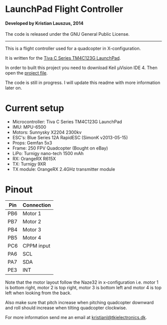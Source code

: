 # LaunchPad Flight Controller
#### Developed by Kristian Lauszus, 2014

The code is released under the GNU General Public License.
_________

This is a flight controller used for a quadcopter in X-configuration.

It is written for the [Tiva C Series TM4C123G LaunchPad](http://www.ti.com/tool/EK-TM4C123GXL).

In order to built this project you need to download Keil µVision IDE 4. Then open the [project file](LaunchPadFlightController.uvproj).

The code is still in progress. I will update this readme with more information later on.

# Current setup

* Microcontroller: Tiva C Series TM4C123G LaunchPad
* IMU: MPU-6500
* Motors: Sunnysky X2204 2300kv
* ESC's: Blue Series 12A RapidESC (SimonK v2013-05-15)
* Props: Gemfan 5x3
* Frame: 250 FPV Quadcopter (Bought on eBay)
* LiPo: Turnigy nano-tech 1500 mAh
* RX: OrangeRX R615X
* TX: Turnigy 9XR
* TX module: OrangeRX 2.4GHz transmitter module

# Pinout

| Pin | Connection |
|-----|------------|
| PB6 |   Motor 1  |
| PB7 |   Motor 2  |
| PB4 |   Motor 3  |
| PB5 |   Motor 4  |
| PC6 | CPPM input |
| PA6 |     SCL    |
| PA7 |     SDA    |
| PE3 |     INT    |

Note that the motor layout follow the Naze32 in x-configuration i.e. motor 1 is bottom right, motor 2 is top right, motor 3 is bottom left and motor 4 is top left when looking from the back.

Also make sure that pitch increase when pitching quadcopter downward and roll should increase when tilting quadcopter clockwise.

For more information send me an email at <kristianl@tkjelectronics.dk>.